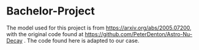 # Bachelor-Project

The model used for this project is from https://arxiv.org/abs/2005.07200, with the original code found at https://github.com/PeterDenton/Astro-Nu-Decay . The code found here is adapted to our case.
